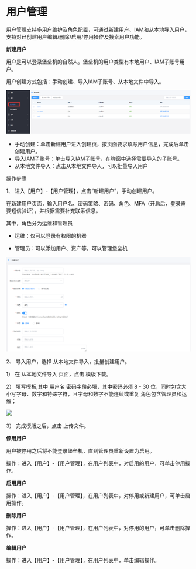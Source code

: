 # 用户管理


用户管理支持多用户维护及角色配置，可通过新建用户、IAM和从本地导入用户，支持对已创建用户编辑/删除/启用/停用操作及搜索用户功能。


**新建用户**

用户是可以登录堡垒机的自然人。堡垒机的用户类型有本地用户、IAM子账号用户。

用户创建方式包括：手动创建、导入IAM子账号、从本地文件中导入。

![](/image/Bastion/user.png) 


- 手动创建：单击新建用户进入创建页，按页面要求填写用户信息，完成后单击创建用户。
- 导入IAM子账号：单击导入IAM子账号，在弹窗中选择需要导入的子账号。
- 从本地文件导入：点击从本地文件导入，可以批量导入用户

操作步骤

1、 进入【用户】-【用户管理】，点击“新建用户”，手动创建用户。

  在新建用户页面，输入用户名、密码策略、密码、角色、MFA（开启后，登录需要短信验证），并根据需要补充联系信息。
   
   其中，角色分为运维和管理员
   
   - 运维：仅可以登录有权限的机器
   
   - 管理员：可以添加用户、资产等，可以管理堡垒机
 
  ![](/image/Bastion/addUser.png) 
  
  
2、 导入用户，选择 从本地文件导入，批量创建用户。

  1） 在 从本地文件导入 页面，点击 模版下载。
  
  2） 填写模板,其中 用户名 密码字段必填，其中密码必须 8 - 30 位，同时包含大小写字母、数字和特殊字符，且字母和数字不能连续或重复
      角色包含管理员和运维；
      
  ![](/image/Bastion/moduleUser.png) 
  
  3） 完成模版之后，点击 上传文件。
  
**停用用户**

用户被停用之后将不能登录堡垒机，直到管理员重新设置为启用。

操作：进入【用户】-【用户管理】，在用户列表中，对启用的用户，可单击停用操作。

**启用用户**

操作：进入【用户】-【用户管理】，在用户列表中，对停用或新建用户，可单击启用操作。

**删除用户**

操作：进入【用户】-【用户管理】，在用户列表中，对停用的用户，可单击删除操作。

**编辑用户**

操作：进入【用户】-【用户管理】，在用户列表中，单击编辑操作。



